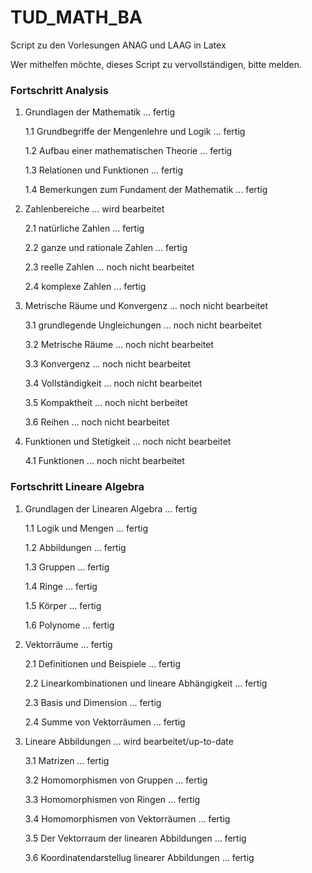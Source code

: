 # TUD_MATH_BA
Script zu den Vorlesungen ANAG und LAAG in Latex

Wer mithelfen möchte, dieses Script zu vervollständigen, bitte melden.

### Fortschritt Analysis
1. Grundlagen der Mathematik ... fertig

   1.1 Grundbegriffe der Mengenlehre und Logik ... fertig
  
   1.2 Aufbau einer mathematischen Theorie ... fertig
  
   1.3 Relationen und Funktionen ... fertig
  
   1.4 Bemerkungen zum Fundament der Mathematik ... fertig
  

2. Zahlenbereiche ... wird bearbeitet

   2.1 natürliche Zahlen ... fertig
  
   2.2 ganze und rationale Zahlen ... fertig
  
   2.3 reelle Zahlen ... noch nicht bearbeitet
   
   2.4 komplexe Zahlen ... fertig
   
3. Metrische Räume und Konvergenz ... noch nicht bearbeitet
   
   3.1 grundlegende Ungleichungen ... noch nicht bearbeitet
   
   3.2 Metrische Räume ... noch nicht bearbeitet
   
   3.3 Konvergenz ... noch nicht bearbeitet
   
   3.4 Vollständigkeit ... noch nicht bearbeitet
   
   3.5 Kompaktheit ... noch nicht berbeitet
   
   3.6 Reihen ... noch nicht bearbeitet
   
4. Funktionen und Stetigkeit ... noch nicht bearbeitet
   
   4.1 Funktionen ... noch nicht bearbeitet
  
### Fortschritt Lineare Algebra
1. Grundlagen der Linearen Algebra ... fertig

   1.1 Logik und Mengen ... fertig
       
   1.2 Abbildungen ... fertig
   
   1.3 Gruppen ... fertig
   
   1.4 Ringe ... fertig
   
   1.5 Körper ... fertig
   
   1.6 Polynome ... fertig
   
2. Vektorräume ... fertig

   2.1 Definitionen und Beispiele ... fertig
   
   2.2 Linearkombinationen und lineare Abhängigkeit ... fertig
   
   2.3 Basis und Dimension ... fertig
   
   2.4 Summe von Vektorräumen ... fertig
   
3. Lineare Abbildungen ... wird bearbeitet/up-to-date

   3.1 Matrizen ... fertig
   
   3.2 Homomorphismen von Gruppen ... fertig
   
   3.3 Homomorphismen von Ringen ... fertig
   
   3.4 Homomorphismen von Vektorräumen ... fertig
   
   3.5 Der Vektorraum der linearen Abbildungen ... fertig
   
   3.6 Koordinatendarstellug linearer Abbildungen ... fertig
